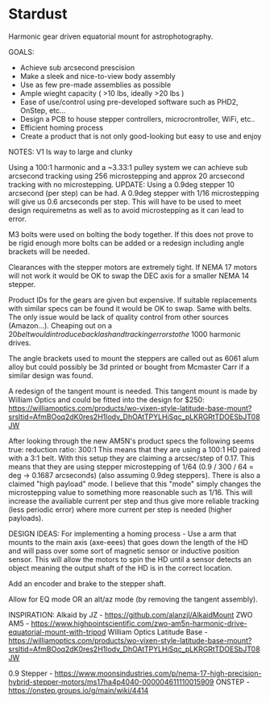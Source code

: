 # Stardust
Harmonic gear driven equatorial mount for astrophotography.

GOALS:
 - Achieve sub arcsecond prescision
 - Make a sleek and nice-to-view body assembly
 - Use as few pre-made assemblies as possible
 - Ample wieght capacity ( >10 lbs, ideally >20 lbs )
 - Ease of use/control using pre-developed software such as PHD2, OnStep, etc...
 - Design a PCB to house stepper controllers, microcrontroller, WiFi, etc..
 - Efficient homing process
 - Create a product that is not only good-looking but easy to use and enjoy

NOTES:
V1 Is way to large and clunky

Using a 100:1 harmonic and a ~3.33:1 pulley system we can achieve sub arcsecond tracking using 256 microstepping and approx 20 arcsecond tracking with no microstepping. UPDATE: Using a 0.9deg stepper 10 arcsecond (per step)
can be had. A 0.9deg stepper with 1/16 microstepping will give us 0.6 arcseconds per step. This will have to be used to meet design requiremetns as well as to avoid microstepping as it can lead to error.

M3 bolts were used on bolting the body together. If this does not prove to be rigid enough more bolts can be added or a redesign including angle brackets will be needed.

Clearances with the stepper motors are extremely tight. If NEMA 17 motors will not work it would be OK to swap the DEC axis for a smaller NEMA 14 stepper.

Product IDs for the gears are given but expensive. If suitable replacements with similar specs can be found it would be OK to swap. Same with belts. The only issue would be lack of 
quality control from other sources (Amazon...). Cheaping out on a $20 belt would introduce backlash and tracking errors to the ~$1000 harmonic drives.

The angle brackets used to mount the steppers are called out as 6061 alum alloy but could possibly be 3d printed or bought from Mcmaster Carr if a similar design was found.

A redesign of the tangent mount is needed. This tangent mount is made by William Optics and could be fitted into the design for $250: https://williamoptics.com/products/wo-vixen-style-latitude-base-mount?srsltid=AfmBOoq2dK0res2H1lodv_DhOAtTPYLHiSqc_pLKRGRtTDOESbJT08JW

After looking through the new AM5N's product specs the following seems true:
reduction ratio: 300:1 
         This means that they are using a 100:1 HD paired with a 3:1 belt. With this setup they are claiming a arcsec/step of 0.17. This means that they are using stepper microstepping of 1/64 (0.9 / 300 / 64 = deg -> 0.1687 arcseconds) (also assuming 0.9deg steppers).
There is also a claimed "high payload" mode. I believe that this "mode" simply changes the microstepping value to something more reasonable such as 1/16. This will increase the availiable current per step and thus give more reliable tracking (less periodic error) where more current per step is needed (higher payloads).

DESIGN IDEAS:
For implementing a homing process - Use a arm that mounts to the main axis (axe-eees) that goes down the length of the HD and will pass over some sort of magnetic sensor or inductive position
sensor. This will allow the motors to spin the HD until a sensor detects an object meaning the output shaft of the HD is in the correct location.

Add an encoder and brake to the stepper shaft. 

Allow for EQ mode OR an alt/az mode (by removing the tangent assembly).

INSPIRATION:
Alkaid by JZ - https://github.com/alanzjl/AlkaidMount
ZWO AM5 - https://www.highpointscientific.com/zwo-am5n-harmonic-drive-equatorial-mount-with-tripod
William Optics Latitude Base - https://williamoptics.com/products/wo-vixen-style-latitude-base-mount?srsltid=AfmBOoq2dK0res2H1lodv_DhOAtTPYLHiSqc_pLKRGRtTDOESbJT08JW

0.9 Stepper - https://www.moonsindustries.com/p/nema-17-high-precision-hybrid-stepper-motors/ms17ha4p4040-000004611110015909
ONSTEP      - https://onstep.groups.io/g/main/wiki/4414
